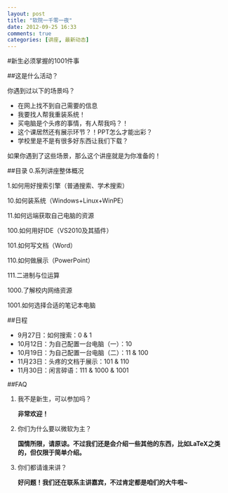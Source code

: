 ```yaml
---
layout: post
title: "软院一千零一夜"
date: 2012-09-25 16:33
comments: true
categories: [讲座, 最新动态]
---
```


#新生必须掌握的1001件事

##这是什么活动？

你遇到过以下的场景吗？

* 在网上找不到自己需要的信息
* 我要找人帮我重装系统！
* 买电脑是个头疼的事情，有人帮我吗？！
* 这个课居然还有展示环节？！PPT怎么才能出彩？
* 学校里是不是有很多好东西让我们下载？

如果你遇到了这些场景，那么这个讲座就是为你准备的！

##目录
0.系列讲座整体概况

1.如何用好搜索引擎（普通搜索、学术搜索）

10.如何装系统（Windows+Linux+WinPE）

11.如何远端获取自己电脑的资源

100.如何用好IDE（VS2010及其插件）

101.如何写文档（Word）

110.如何做展示（PowerPoint）

111.二进制与位运算

1000.了解校内网络资源

1001.如何选择合适的笔记本电脑

##日程
* 9月27日：如何搜索：0 & 1
* 10月12日：为自己配置一台电脑（一）：10
* 10月19日：为自己配置一台电脑（二）：11 & 100
* 11月23日：头疼的文档于展示：101 & 110
* 11月30日：闲言碎语：111 & 1000 & 1001

##FAQ
1. 我不是新生，可以参加吗？

    **非常欢迎！**

2. 你们为什么要以微软为主？

    **国情所限，请原谅。不过我们还是会介绍一些其他的东西，比如LaTeX之类的，但仅限于简单介绍。**

3. 你们都请谁来讲？

   **好问题！我们还在联系主讲嘉宾，不过肯定都是咱们的大牛啦~**
